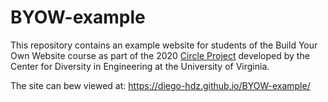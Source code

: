 # BYOW-example
This repository contains an example website for students of the Build Your Own Website course as part of the 2020 [Circle Project](https://engineering.virginia.edu/about/diversity-and-engagement/circle-project) developed by the Center for Diversity in Engineering at the University of Virginia.

The site can bew viewed at: https://diego-hdz.github.io/BYOW-example/
